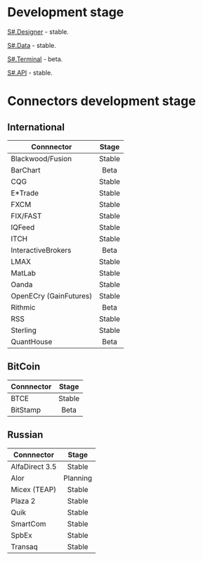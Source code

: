 # Development stage

[S#.Designer](http://stocksharp.com/products/designer/) - stable.

[S#.Data](http://stocksharp.com/products/hydra/) - stable.

[S#.Terminal](http://stocksharp.com/products/terminal/) - beta.

[S#.API](http://stocksharp.com/products/api/) - stable.

# Connectors development stage

## International

| Connnector | Stage |
| --- |:---:|
| Blackwood/Fusion | Stable |
| BarChart | Beta |
| CQG | Stable |
| E*Trade | Stable |
| FXCM | Stable |
| FIX/FAST | Stable |
| IQFeed | Stable |
| ITCH | Stable |
| InteractiveBrokers | Beta |
| LMAX | Stable |
| MatLab | Stable |
| Oanda | Stable |
| OpenECry (GainFutures) | Stable |
| Rithmic | Beta |
| RSS | Stable |
| Sterling | Stable |
| QuantHouse | Beta |

## BitCoin

| Connnector | Stage |
| --- |:---:|
| BTCE | Stable |
| BitStamp | Beta |

## Russian

| Connnector | Stage |
| --- |:---:|
| AlfaDirect 3.5 | Stable |
| Alor | Planning |
| Micex (TEAP) | Stable |
| Plaza 2 | Stable |
| Quik | Stable |
| SmartCom | Stable |
| SpbEx | Stable |
| Transaq | Stable |
